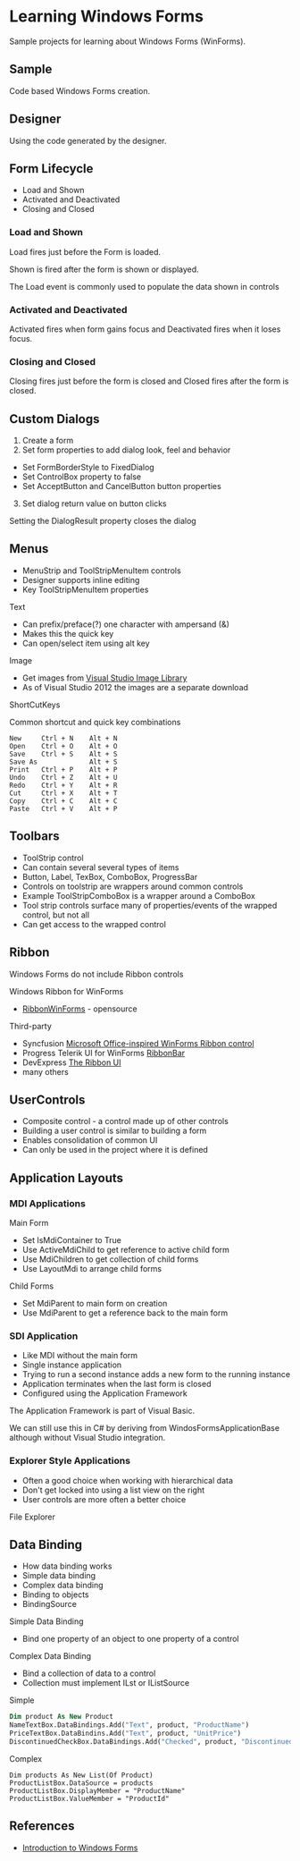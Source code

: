 # Learning Windows Forms

Sample projects for learning about Windows Forms (WinForms).

## Sample

Code based Windows Forms creation.

## Designer

Using the code generated by the designer.

## Form Lifecycle

- Load and Shown
- Activated and Deactivated
- Closing and Closed

### Load and Shown

Load fires just before the Form is loaded.

Shown is fired after the form is shown or displayed.

The Load event is commonly used to populate the data shown in controls

### Activated and Deactivated

Activated fires when form gains focus and Deactivated fires when it loses focus.

### Closing and Closed

Closing fires just before the form is closed and Closed fires after the form is closed.

## Custom Dialogs

1. Create a form 
2. Set form properties to add dialog look, feel and behavior

- Set FormBorderStyle to FixedDialog
- Set ControlBox property to false
- Set AcceptButton and CancelButton button properties

3. Set dialog return value on button clicks

Setting the DialogResult property closes the dialog

## Menus

- MenuStrip and ToolStripMenuItem controls
- Designer supports inline editing
- Key ToolStripMenuItem properties

Text

- Can prefix/preface(?) one character with ampersand (&)
- Makes this the quick key
- Can open/select item using alt key

Image

- Get images from [Visual Studio Image Library](https://www.microsoft.com/en-us/download/details.aspx?id=35825)
- As of Visual Studio 2012 the images are a separate download

ShortCutKeys

Common shortcut and quick key combinations

```
New		Ctrl + N	Alt + N 
Open	Ctrl + O	Alt + O
Save	Ctrl + S	Alt + S
Save As				Alt + S
Print	Ctrl + P	Alt + P
Undo	Ctrl + Z	Alt + U
Redo	Ctrl + Y	Alt + R
Cut		Ctrl + X	Alt + T
Copy	Ctrl + C	Alt + C
Paste	Ctrl + V	Alt + P
```

## Toolbars

- ToolStrip control
- Can contain several several types of items
- Button, Label, TexBox, ComboBox, ProgressBar
- Controls on toolstrip are wrappers around common controls
- Example ToolStripComboBox is a wrapper around a ComboBox
- Tool strip controls surface many of properties/events of the wrapped control, but not all
- Can get access to the wrapped control

## Ribbon

Windows Forms do not include Ribbon controls

Windows Ribbon for WinForms 

- [RibbonWinForms](https://github.com/RibbonWinForms/RibbonWinForms) - opensource

Third-party

- Syncfusion [Microsoft Office-inspired WinForms Ribbon control](https://www.syncfusion.com/winforms-ui-controls/ribbon)
- Progress Telerik UI for WinForms [RibbonBar](https://www.telerik.com/products/winforms/ribbonbar.aspx)
- DevExpress [The Ribbon UI](https://docs.devexpress.com/WindowsForms/118333/Controls-and-Libraries/Ribbon-Bars-and-Menu/Ribbon/The-Ribbon-UI)
- many others

## UserControls

- Composite control - a control made up of other controls
- Building a user control is similar to building a form
- Enables consolidation of common UI
- Can only be used in the project where it is defined

## Application Layouts

### MDI Applications

Main Form

- Set IsMdiContainer to True
- Use ActiveMdiChild to get reference to active child form
- Use MdiChildren to get collection of child forms
- Use LayoutMdi to arrange child forms

Child Forms

- Set MdiParent to main form on creation
- Use MdiParent to get a reference back to the main form

### SDI Application

- Like MDI without the main form
- Single instance application
- Trying to run a second instance adds a new form to the running instance
- Application terminates when the last form is closed
- Configured using the Application Framework

The Application Framework is part of Visual Basic. 

We can still use this in C# by deriving from WindosFormsApplicationBase although without Visual Studio integration.

### Explorer Style Applications

- Often a good choice when working with hierarchical data
- Don't get locked into using a list view on the right
- User controls are more often a better choice

File Explorer

## Data Binding

- How data binding works
- Simple data binding 
- Complex data binding
- Binding to objects
- BindingSource

Simple Data Binding

- Bind one property of an object to one property of a control

Complex Data Binding

- Bind a collection of data to a control
- Collection must implement ILst or IListSource

Simple 

```vb
Dim product As New Product
NameTextBox.DataBindings.Add("Text", product, "ProductName")
PriceTextBox.DataBindins.Add("Text", product, "UnitPrice")
DiscontinuedCheckBox.DataBindings.Add("Checked", product, "Discontinued")
```

Complex

```
Dim products As New List(Of Product)
ProductListBox.DataSource = products
ProductListBox.DisplayMember = "ProductName"
ProductListBox.ValueMember = "ProductId"
```

## References

- [Introduction to Windows Forms](https://app.pluralsight.com/library/courses/windows-forms-introduction-with-visual-basic/table-of-contents)
